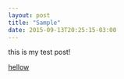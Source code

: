 ```yaml
---
layout: post
title: "Sample"
date: 2015-09-13T20:25:15-03:00
---
```


this is my test post!

[hellow](http://google.com.br)
